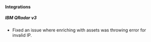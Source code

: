 
#### Integrations
##### IBM QRadar v3
- Fixed an issue where enriching with assets was throwing error for invalid IP.
